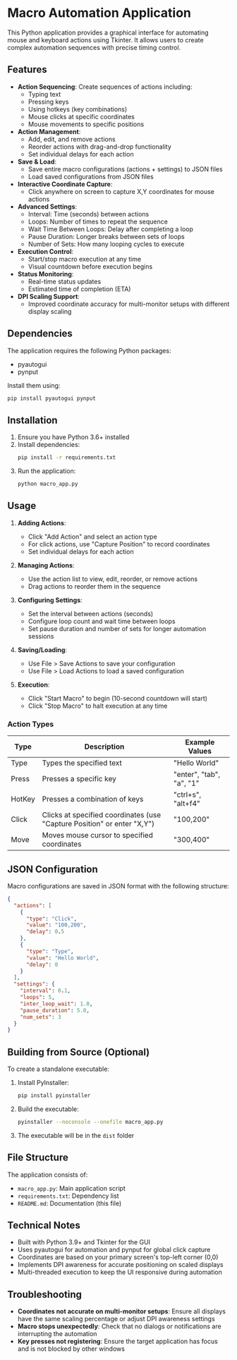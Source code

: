 # Macro Automation Application

This Python application provides a graphical interface for automating mouse and keyboard actions using Tkinter. It allows users to create complex automation sequences with precise timing control.

## Features

- **Action Sequencing**: Create sequences of actions including:
  - Typing text
  - Pressing keys
  - Using hotkeys (key combinations)
  - Mouse clicks at specific coordinates
  - Mouse movements to specific positions
- **Action Management**:
  - Add, edit, and remove actions
  - Reorder actions with drag-and-drop functionality
  - Set individual delays for each action
- **Save & Load**:
  - Save entire macro configurations (actions + settings) to JSON files
  - Load saved configurations from JSON files
- **Interactive Coordinate Capture**:
  - Click anywhere on screen to capture X,Y coordinates for mouse actions
- **Advanced Settings**:
  - Interval: Time (seconds) between actions
  - Loops: Number of times to repeat the sequence
  - Wait Time Between Loops: Delay after completing a loop
  - Pause Duration: Longer breaks between sets of loops
  - Number of Sets: How many looping cycles to execute
- **Execution Control**:
  - Start/stop macro execution at any time
  - Visual countdown before execution begins
- **Status Monitoring**:
  - Real-time status updates
  - Estimated time of completion (ETA)
- **DPI Scaling Support**:
  - Improved coordinate accuracy for multi-monitor setups with different display scaling

## Dependencies

The application requires the following Python packages:
- pyautogui
- pynput

Install them using:
```bash
pip install pyautogui pynput
```

## Installation

1. Ensure you have Python 3.6+ installed
2. Install dependencies:
   ```bash
   pip install -r requirements.txt
   ```
3. Run the application:
   ```bash
   python macro_app.py
   ```

## Usage

1. **Adding Actions**:
   - Click "Add Action" and select an action type
   - For click actions, use "Capture Position" to record coordinates
   - Set individual delays for each action
   
2. **Managing Actions**:
   - Use the action list to view, edit, reorder, or remove actions
   - Drag actions to reorder them in the sequence

3. **Configuring Settings**:
   - Set the interval between actions (seconds)
   - Configure loop count and wait time between loops
   - Set pause duration and number of sets for longer automation sessions

4. **Saving/Loading**:
   - Use File > Save Actions to save your configuration
   - Use File > Load Actions to load a saved configuration

5. **Execution**:
   - Click "Start Macro" to begin (10-second countdown will start)
   - Click "Stop Macro" to halt execution at any time

### Action Types

| Type   | Description                                                                 | Example Values              |
|--------|-----------------------------------------------------------------------------|-----------------------------|
| Type   | Types the specified text                                                    | "Hello World"               |
| Press  | Presses a specific key                                                      | "enter", "tab", "a", "1"    |
| HotKey | Presses a combination of keys                                               | "ctrl+s", "alt+f4"          |
| Click  | Clicks at specified coordinates (use "Capture Position" or enter "X,Y")     | "100,200"                   |
| Move   | Moves mouse cursor to specified coordinates                                 | "300,400"                   |

## JSON Configuration

Macro configurations are saved in JSON format with the following structure:
```json
{
  "actions": [
    {
      "type": "Click",
      "value": "100,200",
      "delay": 0.5
    },
    {
      "type": "Type",
      "value": "Hello World",
      "delay": 0
    }
  ],
  "settings": {
    "interval": 0.1,
    "loops": 5,
    "inter_loop_wait": 1.0,
    "pause_duration": 5.0,
    "num_sets": 3
  }
}
```

## Building from Source (Optional)

To create a standalone executable:

1. Install PyInstaller:
   ```bash
   pip install pyinstaller
   ```
   
2. Build the executable:
   ```bash
   pyinstaller --noconsole --onefile macro_app.py
   ```
   
3. The executable will be in the `dist` folder

## File Structure

The application consists of:
- `macro_app.py`: Main application script
- `requirements.txt`: Dependency list
- `README.md`: Documentation (this file)

## Technical Notes

- Built with Python 3.9+ and Tkinter for the GUI
- Uses pyautogui for automation and pynput for global click capture
- Coordinates are based on your primary screen's top-left corner (0,0)
- Implements DPI awareness for accurate positioning on scaled displays
- Multi-threaded execution to keep the UI responsive during automation

## Troubleshooting

- **Coordinates not accurate on multi-monitor setups**:
  Ensure all displays have the same scaling percentage or adjust DPI awareness settings
- **Macro stops unexpectedly**:
  Check that no dialogs or notifications are interrupting the automation
- **Key presses not registering**:
  Ensure the target application has focus and is not blocked by other windows

